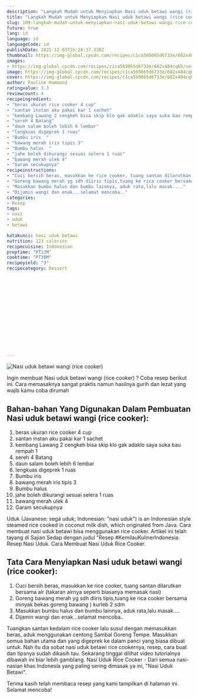 ```yaml
---
description: "Langkah Mudah untuk Menyiapkan Nasi uduk betawi wangi (rice cooker), Enak"
title: "Langkah Mudah untuk Menyiapkan Nasi uduk betawi wangi (rice cooker), Enak"
slug: 109-langkah-mudah-untuk-menyiapkan-nasi-uduk-betawi-wangi-rice-cooker-enak
future: true
lang: id
language: id
languageCode: id
publishDate: 2021-12-03T15:28:37.338Z 
thumbnail: https://img-global.cpcdn.com/recipes/c1ca569865d6733e/682x484cq65/nasi-uduk-betawi-wangi-rice-cooker-foto-resep-utama.webp
images:
- https://img-global.cpcdn.com/recipes/c1ca569865d6733e/682x484cq65/nasi-uduk-betawi-wangi-rice-cooker-foto-resep-utama.webp
image: https://img-global.cpcdn.com/recipes/c1ca569865d6733e/682x484cq65/nasi-uduk-betawi-wangi-rice-cooker-foto-resep-utama.webp
cover: https://img-global.cpcdn.com/recipes/c1ca569865d6733e/682x484cq65/nasi-uduk-betawi-wangi-rice-cooker-foto-resep-utama.webp
author: Pauline Hammond
ratingvalue: 3.3
reviewcount: 4
recipeingredient:
- "beras ukuran rice cooker 4 cup"
- "santan instan aku pakai kar 1 sachet"
- "kembang Lawang 2 cengkeh bisa skip klo gak adaklo saya suka bau rempah 1"
- "sereh 4 Batang"
- "daun salam boleh lebih 6 lembar"
- "lengkuas digeprek 1 ruas"
- "Bumbu iris  "
- "bawang merah iris tipis 3"
- "Bumbu halus  "
- "jahe boleh dikurangi sesuai selera 1 ruas"
- "bawang merah ulek 4"
- "Garam secukupnya"
recipeinstructions:
- "Cuci bersih beras, masukkan ke rice cooker, tuang santan dilarutkan bersama air (takaran airnya seperti biasanya memasak nasi)"
- "Goreng bawang merah yg sdh diiris tipis,tuang ke rica cooker bersama minyak bekas goreng bawang ) kurleb 2 sdm"
- "Masukkan bumbu halus dan bumbu lainnya, aduk rata,lalu masak...."
- "Dijamin wangi dan enak...selamat mencoba.."
categories:
- Resep
tags:
- nasi
- uduk
- betawi

katakunci: nasi uduk betawi 
nutrition: 123 calories
recipecuisine: Indonesian
preptime: "PT13M"
cooktime: "PT38M"
recipeyield: "3"
recipecategory: Dessert


     
    
    
    
    
    
    
    
    
    
    
      
    
---
```



![Nasi uduk betawi wangi (rice cooker)](https://img-global.cpcdn.com/recipes/c1ca569865d6733e/682x484cq65/nasi-uduk-betawi-wangi-rice-cooker-foto-resep-utama.webp)

Ingin membuat Nasi uduk betawi wangi (rice cooker) ? Coba resep berikut ini. Cara memasaknya sangat praktis namun hasilnya gurih dan lezat yang wajib kamu coba dirumah

<!--inarticleads1-->

## Bahan-bahan Yang Digunakan Dalam Pembuatan Nasi uduk betawi wangi (rice cooker):

1. beras ukuran rice cooker 4 cup
1. santan instan aku pakai kar 1 sachet
1. kembang Lawang 2 cengkeh bisa skip klo gak adaklo saya suka bau rempah 1
1. sereh 4 Batang
1. daun salam boleh lebih 6 lembar
1. lengkuas digeprek 1 ruas
1. Bumbu iris  
1. bawang merah iris tipis 3
1. Bumbu halus  
1. jahe boleh dikurangi sesuai selera 1 ruas
1. bawang merah ulek 4
1. Garam secukupnya

Uduk (Javanese: segá uduk; Indonesian: &#34;nasi uduk&#34;) is an Indonesian style steamed rice cooked in coconut milk dish, which originated from Java. Cara membuat nasi uduk betawi bisa menggunakan rice cooker. Artikel ini telah tayang di Sajian Sedap dengan judul &#34;Resep #KemilauKulinerIndonesia: Resep Nasi Uduk. Cara Membuat Nasi Uduk Rice Cooker. 

<!--inarticleads2-->

## Tata Cara Menyiapkan Nasi uduk betawi wangi (rice cooker):

1. Cuci bersih beras, masukkan ke rice cooker, tuang santan dilarutkan bersama air (takaran airnya seperti biasanya memasak nasi)
1. Goreng bawang merah yg sdh diiris tipis,tuang ke rica cooker bersama minyak bekas goreng bawang ) kurleb 2 sdm
1. Masukkan bumbu halus dan bumbu lainnya, aduk rata,lalu masak....
1. Dijamin wangi dan enak...selamat mencoba..


Tuangkan santan kedalam rice cooker lalu susul dengan memasukkan beras, aduk menggunakan centong Sambal Goreng Tempe. Masukkan semua bahan utama dan yang digeprek ke dalam panci yang biasa dibuat untuk. Nah itu dia sobat nasi uduk betawi rice cookernya, resep, cara buat dan tipsnya sudah dikasih tau. Sekarang tinggal dilihat video tutorialnya dibawah ini biar lebih gamblang. Nasi Uduk Rice Cooker - Dari semua nasi-nasian khas Indonesia yang paling sering dimasak ya ini, &#34;Nasi Uduk Betawi&#34;. 

Terima kasih telah membaca resep yang kami tampilkan di halaman ini. Selamat mencoba!
